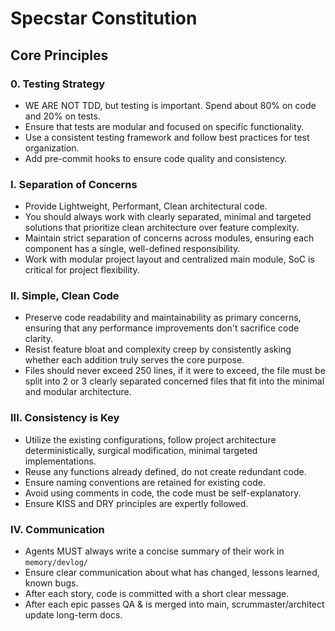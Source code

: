 # Specstar Constitution

## Core Principles

### 0. Testing Strategy

* WE ARE NOT TDD, but testing is important. Spend about 80% on code and 20% on tests.
* Ensure that tests are modular and focused on specific functionality.
* Use a consistent testing framework and follow best practices for test organization.
* Add pre-commit hooks to ensure code quality and consistency.

### I. Separation of Concerns

* Provide Lightweight, Performant, Clean architectural code.
* You should always work with clearly separated, minimal and targeted solutions that prioritize clean architecture over feature complexity.
* Maintain strict separation of concerns across modules, ensuring each component has a single, well-defined responsibility.
* Work with modular project layout and centralized main module, SoC is critical for project flexibility.

### II. Simple, Clean Code

* Preserve code readability and maintainability as primary concerns, ensuring that any performance improvements don't sacrifice code clarity.
* Resist feature bloat and complexity creep by consistently asking whether each addition truly serves the core purpose.
* Files should never exceed 250 lines, if it were to exceed, the file must be split into 2 or 3 clearly separated concerned files that fit into the minimal and modular architecture.

### III. Consistency is Key

* Utilize the existing configurations, follow project architecture deterministically, surgical modification, minimal targeted implementations.
* Reuse any functions already defined, do not create redundant code.
* Ensure naming conventions are retained for existing code.
* Avoid using comments in code, the code must be self-explanatory.
* Ensure KISS and DRY principles are expertly followed.

### IV. Communication

* Agents MUST always write a concise summary of their work in `memory/devlog/`
* Ensure clear communication about what has changed, lessons learned, known bugs.
* After each story, code is committed with a short clear message.
* After each epic passes QA & is merged into main, scrummaster/architect update long-term docs.
